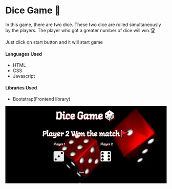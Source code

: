 <h1>Dice Game 🎲</h1>

<p>In this game, there are two dice. These two dice are rolled simultaneously by the players. The player who got a greater number of dice will win.🏆 </p>
<p>Just click on start button and it will start game</p>

<h4>Languages Used</h4>
<ul>
    <li>HTML</li>
    <li>CSS</li>
    <li>Javascript</li>
</ul>

<h4>Libraries Used</h4>
<ul>
    <li>Bootstrap(Frontend library)</li>
</ul>

<img src="Images/game.png" height="50%">